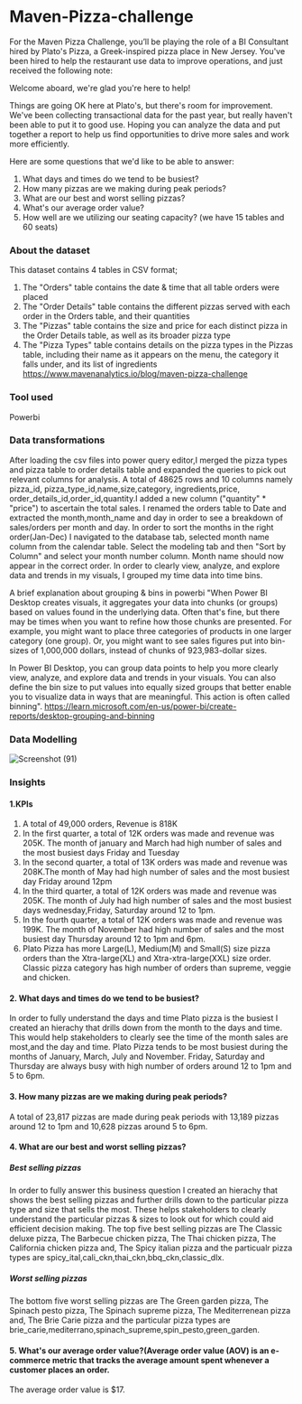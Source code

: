 # Maven-Pizza-challenge
For the Maven Pizza Challenge, you’ll be playing the role of a BI Consultant hired by Plato's Pizza, a Greek-inspired pizza place in New Jersey. You've been hired to help the restaurant use data to improve operations, and just received the following note:

Welcome aboard, we're glad you're here to help!

Things are going OK here at Plato's, but there's room for improvement. We've been collecting transactional data for the past year, but really haven't been able to put it to good use. Hoping you can analyze the data and put together a report to help us find opportunities to drive more sales and work more efficiently.

Here are some questions that we'd like to be able to answer:

1. What days and times do we tend to be busiest?
2. How many pizzas are we making during peak periods?
3. What are our best and worst selling pizzas?
4. What's our average order value?
5. How well are we utilizing our seating capacity? (we have 15 tables and 60 seats)

### About the dataset
  This dataset contains 4 tables in CSV format;
1. The "Orders" table contains the date & time that all table orders were placed
2. The "Order Details" table contains the different pizzas served with each order in the Orders table, and their quantities
3. The "Pizzas" table contains the size and price for each distinct pizza in the Order Details table, as well as its broader pizza type
4. The "Pizza Types" table contains details on the pizza types in the Pizzas table, including their name as it appears on the menu, the category it falls under, and its list of ingredients
https://www.mavenanalytics.io/blog/maven-pizza-challenge
### Tool used
Powerbi

### Data transformations
After loading the csv files into power query editor,I merged the pizza types and pizza table to order details table and expanded the queries to pick out relevant columns for analysis. A total of 48625 rows and 10 columns namely pizza_id, pizza_type_id,name,size,category, ingredients,price, order_details_id,order_id,quantity.I added a new column ("quantity" * "price") to ascertain the total sales.
I renamed the orders table to Date and extracted the month,month_name and day in order to see a breakdown of sales/orders per month and day. In order to sort the months in the right order(Jan-Dec) I navigated to the database tab, selected month name column from the calendar table. Select the modeling tab and then "Sort by Column" and select your month number column.  Month name should now appear in the correct order.
In order to clearly view, analyze, and explore data and trends in my visuals, I grouped my time data into time bins.

A brief explanation about grouping & bins in powerbi
"When Power BI Desktop creates visuals, it aggregates your data into chunks (or groups) based on values found in the underlying data. Often that's fine, but there    may be times when you want to refine how those chunks are presented. For example, you might want to place three categories of products in one larger category (one    group). Or, you might want to see sales figures put into bin-sizes of 1,000,000 dollars, instead of chunks of 923,983-dollar sizes.

In Power BI Desktop, you can group data points to help you more clearly view, analyze, and explore data and trends in your visuals. You can also define the bin        size to put values into equally sized groups that better enable you to visualize data in ways that are meaningful. This action is often called                  binning". https://learn.microsoft.com/en-us/power-bi/create-reports/desktop-grouping-and-binning
     
### Data Modelling
![Screenshot (91)](https://user-images.githubusercontent.com/81259955/193908536-394ef37c-9b47-426d-8dc8-f5c989f4dd29.png)

### Insights
#### 1.KPIs
1. A total of 49,000 orders, Revenue is 818K
2. In the first quarter, a total of 12K orders was made and revenue was 205K. The month of january and March had high number of sales and the most busiest days Friday and Tuesday
3. In the second quarter, a total of 13K orders was made and revenue was 208K.The month of May had high number of sales and the most busiest day Friday around 12pm
3. In the third quarter, a total of 12K orders was made and revenue was 205K. The month of July had high number of sales and the most busiest days wednesday,Friday, Saturday around 12 to 1pm.
4. In the fourth quarter, a total of 12K orders was made and revenue was 199K. The month of November had high number of sales and the most busiest day Thursday around 12 to 1pm and 6pm.
5. Plato Pizza has more Large(L), Medium(M) and Small(S) size pizza orders than the Xtra-large(XL) and Xtra-xtra-large(XXL) size order. Classic pizza category has high number of orders than supreme, veggie and chicken.

#### 2. What days and times do we tend to be busiest?
In order to fully understand the days and time Plato pizza is the busiest I created an hierachy that drills down from the month to the days and time. This would help stakeholders to clearly see the time of the month sales are most,and the day and time.
Plato Pizza tends to be most busiest during the months of January, March, July and November. Friday, Saturday and Thursday are always busy with high number of orders around 12 to 1pm and 5 to 6pm.

#### 3. How many pizzas are we making during peak periods?
A total of 23,817 pizzas are made during peak periods with 13,189 pizzas around 12 to 1pm and 10,628 pizzas around 5 to 6pm.

#### 4. What are our best and worst selling pizzas?
##### Best selling pizzas
In order to fully answer this business question I created an hierachy that shows the best selling pizzas and further drills down to the particular pizza type and size  that sells the most. These helps stakeholders to clearly understand the particular pizzas & sizes to look out for which could aid efficient decision making.
The top five best selling pizzas are The Classic deluxe pizza, The Barbecue chicken pizza, The Thai chicken pizza, The California chicken pizza and, The Spicy italian pizza and the particualr pizza types are spicy_ital,cali_ckn,thai_ckn,bbq_ckn,classic_dlx.
##### Worst selling pizzas
The bottom five worst selling pizzas are The Green garden pizza, The Spinach pesto pizza, The Spinach supreme pizza, The Mediterrenean pizza and, The Brie Carie pizza and the particular pizza types are brie_carie,mediterrano,spinach_supreme,spin_pesto,green_garden.

#### 5. What's our average order value?(Average order value (AOV) is an e-commerce metric that tracks the average amount spent whenever a customer places an order.
The average order value is $17.
